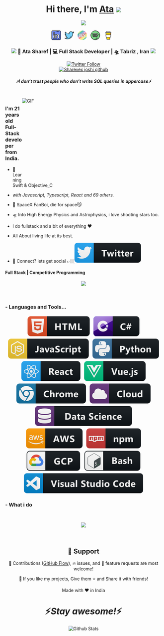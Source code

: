 <div align="center">
   <h1>Hi there, I'm <a href="https://t.me/st0xn3t">Ata</a> <img src="https://media.giphy.com/media/hvRJCLFzcasrR4ia7z/giphy.gif" width="25px"> </h1>
   
   
   <img src="https://pronoun.cyou/x/y?subject=He&object=Him&height=20"> 
</div>

<p align='center'>
   <a href="https://www.linkedin.com/in/Sharevex-j-85518a195/"><img height="30" src="https://raw.githubusercontent.com/Sharevex/Sharevex/master/linkedin.png?raw=true"></a>&nbsp;&nbsp;
<a href="https://x.com/sharef_ata"><img height="30" src="https://raw.githubusercontent.com/Sharevex/Sharevex/master/twitter.png?raw=true"></a>&nbsp;&nbsp;
<a href="https://dev.to/Sharevex"><img height="30" src="https://raw.githubusercontent.com/Sharevex/Sharevex/master/devto.png?raw=true"></a>&nbsp;&nbsp;
<a href="https://www.facebook.com/trinnwin"><img height="30" src="https://raw.githubusercontent.com/Sharevex/Sharevex/master/spotify.png?raw=true"></a>&nbsp;&nbsp;
 <a href="https://www.coffee.com/Sharevex"><img height="30" src="https://raw.githubusercontent.com/Sharevex/Sharevex/master/coffee.jpg?raw=true"></a>&nbsp;&nbsp;
 </p>



<div align="center">
<h3><img src="https://media.giphy.com/media/WUlplcMpOCEmTGBtBW/giphy.gif" width="30"> 🙎 Ata Sharef | 💻 Full Stack Developer | 🛸 Tabriz , Iran <img src="https://media.giphy.com/media/WUlplcMpOCEmTGBtBW/giphy.gif" width="30"></h3>
</div>



<p align="center">
   <a href="https://x.com/sharef_ata"><img alt="Twitter Follow" src="https://img.shields.io/twitter/follow/_sharef_ata?style=for-the-badge&color=09f&labelColor=black&logo=twitter&label=@_sharef_ata"></a>
   <br> <!-- <a href="https://badges.pufler.dev/visits/maySharevext/maySharevext"> <img alt="Sharevex joshi github" src="https://badges.pufler.dev/visits/maySharevext/maySharevext"> </a> -->
   <a href="https://visitor-badge.glitch.me/badge?page_id=maySharevext.maySharevext"> <img alt="Sharevex joshi github" src="https://visitor-badge.glitch.me/badge?page_id=maySharevext.maySharevext"> </a>
 </p>
 
 <h5 align="center">
   <i>⚡️I don’t trust people who don’t write SQL queries in uppercase⚡️</i>
  </h5>
 
 
<br />
<img align="right" height="270px" width="450px" alt="GIF" src="https://media.giphy.com/media/3FjEPbKqEPhPpmC8uY/giphy.gif" />
<p align="center">
  <h3> I'm 21 years old Full-Stack developer from India.</h3>
</p>

 - 🥀 Learning Swift & Objective_C
 
 - <i>with Javascript, Typescript, React and 69 others.</i>
   
 - 🔭 SpaceX FanBoi, die for space😼

 - 🛸 Into High Energy Physics and Astrophysics, i love shooting stars too.
 
 - I do fullstack and a bit of everything :heart:
 
 - All About living life at its best.
 
 - 💬 Connect? lets get social 👉🏼[<img src="https://raw.githubusercontent.com/Sharevex/Sharevex/master/svg/social/twitter.svg" >](https://twitter.com/_Sharevex_joshi)
 
 <p align="center">
  <h4> Full Stack | Competitive Programming </h4>
   </p>

<!--  -->

<p align="center" >
<a href="https://github.com/anuraghazra/github-readme-stats"> 
    <img  src="https://github-readme-stats.vercel.app/api?username=maySharevext&&show_icons=true&theme=radical"/>
  </a>

</p>

<br />

### - Languages and Tools...

<p align="center">
  <!-- For more icons please follow  https://github.com/MikeCodesDotNET/ColoredBadges -->
  <img src="https://raw.githubusercontent.com/Sharevex/Sharevex/master/svg/dev/languages/html.svg" alt="html" style="vertical-align:top; margin:4px">    
  <img src="https://raw.githubusercontent.com/Sharevex/Sharevex/master/svg/dev/languages/csharp.svg" alt="csharp" style="vertical-align:top; margin:4px">
  <img src="https://raw.githubusercontent.com/Sharevex/Sharevex/master/svg/dev/languages/js.svg" alt="js" style="vertical-align:top; margin:4px">
  <img src="https://raw.githubusercontent.com/Sharevex/Sharevex/master/svg/dev/languages/python.svg" alt="python" style="vertical-align:top; margin:4px">
  <img src="https://raw.githubusercontent.com/Sharevex/Sharevex/master/svg/dev/frameworks/react.svg" alt="react" style="vertical-align:top; margin:4px">
  <img src="https://raw.githubusercontent.com/Sharevex/Sharevex/master/svg/dev/frameworks/vue.svg" alt="vue" style="vertical-align:top; margin:4px">
  <img src="https://raw.githubusercontent.com/Sharevex/Sharevex/master/svg/dev/misc/chrome.svg" alt="chrome" style="vertical-align:top; margin:4px">
  <img src="https://raw.githubusercontent.com/Sharevex/Sharevex/master/svg/dev/misc/cloud.svg" alt="cloud" style="vertical-align:top; margin:4px">
  <img src="https://raw.githubusercontent.com/Sharevex/Sharevex/master/svg/dev/misc/datascience.svg" alt="datascience" style="vertical-align:top; margin:4px">
  <img src="https://raw.githubusercontent.com/Sharevex/Sharevex/master/svg/dev/services/aws.svg" alt="aws" style="vertical-align:top; margin:4px">
  <img src="https://raw.githubusercontent.com/Sharevex/Sharevex/master/svg/dev/services/npm.svg" alt="npm" style="vertical-align:top; margin:4px">
  <img src="https://raw.githubusercontent.com/Sharevex/Sharevex/master/svg/dev/services/gcp.svg" alt="gcp" style="vertical-align:top; margin:4px">
  <img src="https://raw.githubusercontent.com/Sharevex/Sharevex/master/svg/dev/tools/bash.svg" alt="bash" style="vertical-align:top; margin:4px">
  <img src="https://raw.githubusercontent.com/Sharevex/Sharevex/master/svg/dev/tools/visualstudio_code.svg" alt="vscode" style="vertical-align:top; margin:4px">
</p>

<!--
### - Blogs 🌱
-->
<!--
<p align="center">
  <a href="https://dev.to/Sharevex">
    <img src="https://raw.githubusercontent.com/Sharevex/Sharevex/master/svg/blogs/devto.svg"> 
  </a>
</p>
-->



 ### - What i do


<br />

<p align="center">
   <img src="https://media.giphy.com/media/f9XgHHnPnDjOF1hWpl/giphy.gif" />
   </p>
   
   
<br />

<h2 align="center">🤝 Support</h2>

<p align="center">🎀 Contributions (<a href="https://guides.github.com/introduction/flow" title="GitHub flow">GitHub Flow</a>), 🔥 issues, and 🥮 feature requests are most welcome!</p>

<p align="center">💙 If you like my projects, Give them ⭐ and Share it with friends!</p>
</p>
<p align="center">Made with ❤️ in India</p>

<h1 align='center'>⚡️<i>Stay awesome!</i>⚡️</h1>

<p align="center">
        <img src="https://raw.githubusercontent.com/maySharevext/maySharevext/Update/svg/Bottom.svg" alt="Github Stats" />
</p>
